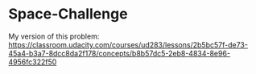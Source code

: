 # Space-Challenge
My version of this problem: https://classroom.udacity.com/courses/ud283/lessons/2b5bc57f-de73-45a4-b3a7-8dcc8da2f178/concepts/b8b57dc5-2eb8-4834-8e96-4956fc322f50
